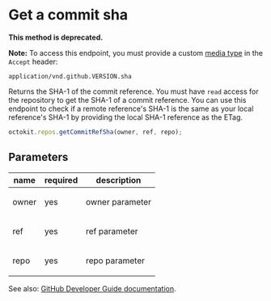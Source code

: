 # Get a commit sha

**This method is deprecated.**

**Note:** To access this endpoint, you must provide a custom [media type](https://developer.github.com/v3/media) in the `Accept` header:

```
application/vnd.github.VERSION.sha
```

Returns the SHA-1 of the commit reference. You must have `read` access for the repository to get the SHA-1 of a commit reference. You can use this endpoint to check if a remote reference's SHA-1 is the same as your local reference's SHA-1 by providing the local SHA-1 reference as the ETag.

```js
octokit.repos.getCommitRefSha(owner, ref, repo);
```

## Parameters

<table>
  <thead>
    <tr>
      <th>name</th>
      <th>required</th>
      <th>description</th>
    </tr>
  </thead>
  <tbody>
    <tr><td>owner</td><td>yes</td><td>

owner parameter

</td></tr>
<tr><td>ref</td><td>yes</td><td>

ref parameter

</td></tr>
<tr><td>repo</td><td>yes</td><td>

repo parameter

</td></tr>
  </tbody>
</table>

See also: [GitHub Developer Guide documentation](endpoint.documentationUrl).
